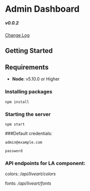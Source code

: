 # Admin Dashboard

##### v0.0.2

[Change Log](./CHANGELOG.md)


## Getting Started

## Requirements
- **Node**: v5.10.0 or Higher

### Installing packages

```
npm install
```

### Starting the server
```
npm start
```

###Default credentials:
```
admin@example.com

password
```
### API endpoints for LA component:

colors: */api/liveart/colors*

fonts: */api/liveart/fonts*

